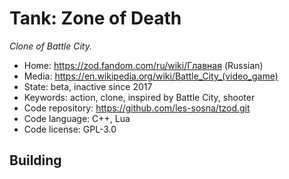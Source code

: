 # Tank: Zone of Death

_Clone of Battle City._

- Home: https://zod.fandom.com/ru/wiki/Главная (Russian)
- Media: <https://en.wikipedia.org/wiki/Battle_City_(video_game)>
- State: beta, inactive since 2017
- Keywords: action, clone, inspired by Battle City, shooter
- Code repository: https://github.com/les-sosna/tzod.git
- Code language: C++, Lua
- Code license: GPL-3.0

## Building

